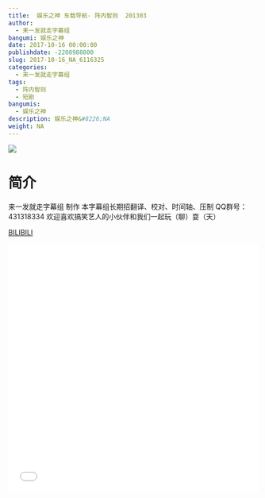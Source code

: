 ```yaml
---
title:  娱乐之神 车载导航- 阵内智则  201303
author: 
  - 来一发就走字幕组
bangumi: 娱乐之神
date: 2017-10-16 00:00:00
publishdate: -2208988800
slug: 2017-10-16_NA_6116325
categories: 
  - 来一发就走字幕组
tags: 
  - 阵内智则
  - 短剧
bangumis: 
  - 娱乐之神
description: 娱乐之神&#8226;NA
weight: NA
---
```


![](https://i.imgur.com/CUmDGAJ.jpg)

# 简介  
来一发就走字幕组 制作 本字幕组长期招翻译、校对、时间轴、压制   QQ群号：431318334 欢迎喜欢搞笑艺人的小伙伴和我们一起玩（聊）耍（天）

  [BILIBILI](https://www.bilibili.com/video/av6116325/)


<div class="vcontainer">  <iframe class='video' src="//www.bilibili.com/html/html5player.html?cid=9930537&aid=6116325" width="100%" height="500" frameborder="0" allowfullscreen="allowfullscreen"></iframe></div>
